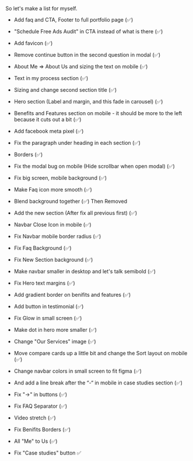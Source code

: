 So let's make a list for myself. 

- Add faq and CTA, Footer to full portfolio page (✅)
- "Schedule Free Ads Audit" in CTA instead of what is there (✅)
- Add favicon (✅)
- Remove continue button in the second question in modal  (✅)
- About Me => About Us and sizing the text on mobile  (✅)
- Text in my process section (✅)
- Sizing and change second section title (✅)
- Hero section (Label and margin, and this fade in carousel) (✅)
- Benefits and Features section on mobile - it should be more to the left because it cuts out a bit  (✅)
- Add facebook meta pixel (✅)
- Fix the paragraph under heading in each section (✅)
- Borders (✅)
- Fix the modal bug on mobile (Hide scrollbar when open modal) (✅)
- Fix big screen, mobile background  (✅)
- Make Faq icon more smooth (✅)
- Blend background together (✅) Then Removed
- Add the new section (After fix all previous first) (✅)


- Navbar Close Icon in mobile (✅)
- Fix Navbar mobile border radius (✅)
- Fix Faq Background (✅)
- Fix New Section background (✅)
- Make navbar smaller in desktop and let's talk semibold (✅)
- Fix Hero text margins  (✅)
- Add gradient border on benifits and features (✅)
- Add button in testimonial (✅)
- Fix Glow in small screen (✅)


- Make dot in hero more smaller (✅)
- Change "Our Services" image (✅)
- Move compare cards up a little bit and change the Sort layout on mobile (✅)
- Change navbar colors in small screen to fit figma (✅)
- And add a line break after the “-“ in mobile in case studies section (✅)
- Fix "->" in buttons (✅)
- Fix FAQ Separator (✅)
- Video stretch (✅)

- Fix Benifits Borders (✅)
- All "Me" to Us (✅)
- Fix "Case studies" button ✅